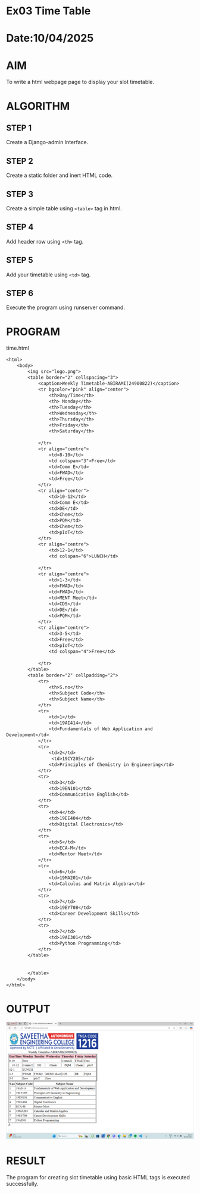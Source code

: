 # Ex03 Time Table
# Date:10/04/2025
# AIM
To write a html webpage page to display your slot timetable.

# ALGORITHM
## STEP 1
Create a Django-admin Interface.

## STEP 2
Create a static folder and inert HTML code.

## STEP 3
Create a simple table using `<table>` tag in html.

## STEP 4
Add header row using `<th>` tag.

## STEP 5
Add your timetable using `<td>` tag.

## STEP 6
Execute the program using runserver command.

# PROGRAM
time.html
```
<html>
    <body>
        <img src="logo.png">
        <table border="2" cellspacing="3">
            <caption>Weekly Timetable-ABIRAMI(24900822)</caption>
            <tr bgcolor="pink" align="center">
                <th>Day/Time</th>
                <th> Monday</th>
                <th>Tuesday</th>
                <th>Wednesday</th>
                <th>Thursday</th>
                <th>Friday</th>
                <th>Saturday</th>

            </tr>
            <tr align="centre"> 
                <td>8-10</td>
                <td colspan="3">Free</td>
                <td>Comm E</td>
                <td>FWAD</td>
                <td>Free</td>
            </tr>
            <tr align="center"> 
                <td>10-12</td>
                <td>Comm E</td>
                <td>DE</td>
                <td>Chem</td>
                <td>PQM</td>
                <td>Chem</td>
                <td>pIoT</td>
            </tr>
            <tr align="centre">
                <td>12-1</td>
                <td colspan="6">LUNCH</td>

            </tr>
            <tr align="centre"> 
                <td>1-3</td>
                <td>FWAD</td>
                <td>FWAD</td>
                <td>MENT Meet</td>
                <td>CDS</td>
                <td>DE</td>
                <td>PQM</td>
            </tr>
            <tr align="centre"> 
                <td>3-5</td>
                <td>Free</td>
                <td>pIoT</td>
                <td colspan="4">Free</td>

            </tr>
        </table>
        <table border="2" cellpadding="2">
            <tr> 
                <th>S.no</th>
                <th>Subject Code</th>
                <th>Subject Name</th>
            </tr>
            <tr> 
                <td>1</td>
                <td>19AI414</td>
                <td>Fundamentals of Web Application and Development</td>
            </tr>
            <tr>
                <td>2</td>
                 <td>19CY205</td>
                <td>Principles of Chemistry in Engineering</td>
            </tr>
            <tr> 
                <td>3</td>
                <td>19EN101</td>
                <td>Communicative English</td>
            </tr>
            <tr>
                <td>4</td>
                <td>19EE404</td>
                <td>Digital Electronics</td>
            </tr>
            <tr>
                <td>5</td>
                <td>ECA-M</td>
                <td>Mentor Meet</td>
            </tr>
            <tr> 
                <td>6</td>
                <td>19MA201</td>
                <td>Calculus and Matrix Algebra</td>
            </tr>
            <tr>
                <td>7</td>
                <td>19EY708</td>
                <td>Career Development Skills</td>
            </tr>
            <tr>
                <td>7</td>
                <td>19AI301</td>
                <td>Python Programming</td>
            </tr>
        </table>


        </table>
    </body>
</html>

```
# OUTPUT
![alt text](<Screenshot 2025-04-28 180308.png>)

# RESULT
The program for creating slot timetable using basic HTML tags is executed successfully.
